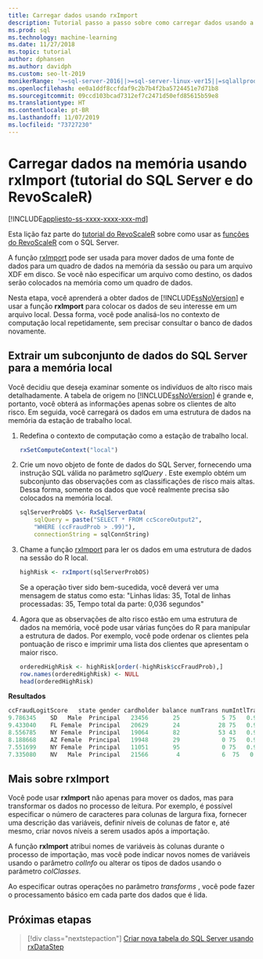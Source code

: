 ```yaml
---
title: Carregar dados usando rxImport
description: Tutorial passo a passo sobre como carregar dados usando a linguagem R no SQL Server.
ms.prod: sql
ms.technology: machine-learning
ms.date: 11/27/2018
ms.topic: tutorial
author: dphansen
ms.author: davidph
ms.custom: seo-lt-2019
monikerRange: '>=sql-server-2016||>=sql-server-linux-ver15||=sqlallproducts-allversions'
ms.openlocfilehash: ee0a1ddf8ccfdaf9c2b7b4f2ba5724451e7d71b8
ms.sourcegitcommit: 09ccd103bcad7312ef7c2471d50efd85615b59e8
ms.translationtype: HT
ms.contentlocale: pt-BR
ms.lasthandoff: 11/07/2019
ms.locfileid: "73727230"
---
```

# <a name="load-data-into-memory-using-rximport-sql-server-and-revoscaler-tutorial"></a>Carregar dados na memória usando rxImport (tutorial do SQL Server e do RevoScaleR)
[!INCLUDE[appliesto-ss-xxxx-xxxx-xxx-md](../../includes/appliesto-ss-xxxx-xxxx-xxx-md.md)]

Esta lição faz parte do [tutorial do RevoScaleR](deepdive-data-science-deep-dive-using-the-revoscaler-packages.md) sobre como usar as [funções do RevoScaleR](https://docs.microsoft.com/machine-learning-server/r-reference/revoscaler/revoscaler) com o SQL Server.

A função [rxImport](https://docs.microsoft.com/machine-learning-server/r-reference/revoscaler/rximport) pode ser usada para mover dados de uma fonte de dados para um quadro de dados na memória da sessão ou para um arquivo XDF em disco. Se você não especificar um arquivo como destino, os dados serão colocados na memória como um quadro de dados.

Nesta etapa, você aprenderá a obter dados de [!INCLUDE[ssNoVersion](../../includes/ssnoversion-md.md)] e usar a função **rxImport** para colocar os dados de seu interesse em um arquivo local. Dessa forma, você pode analisá-los no contexto de computação local repetidamente, sem precisar consultar o banco de dados novamente.

## <a name="extract-a-subset-of-data-from-sql-server-to-local-memory"></a>Extrair um subconjunto de dados do SQL Server para a memória local

Você decidiu que deseja examinar somente os indivíduos de alto risco mais detalhadamente. A tabela de origem no [!INCLUDE[ssNoVersion](../../includes/ssnoversion-md.md)] é grande e, portanto, você obterá as informações apenas sobre os clientes de alto risco. Em seguida, você carregará os dados em uma estrutura de dados na memória da estação de trabalho local.

1. Redefina o contexto de computação como a estação de trabalho local.

    ```R
    rxSetComputeContext("local")
    ```

2. Crie um novo objeto de fonte de dados do SQL Server, fornecendo uma instrução SQL válida no parâmetro *sqlQuery* . Este exemplo obtém um subconjunto das observações com as classificações de risco mais altas. Dessa forma, somente os dados que você realmente precisa são colocados na memória local.

    ```R
    sqlServerProbDS \<- RxSqlServerData(
        sqlQuery = paste("SELECT * FROM ccScoreOutput2",
        "WHERE (ccFraudProb > .99)"),
        connectionString = sqlConnString)
    ```

3. Chame a função [rxImport](https://docs.microsoft.com/machine-learning-server/r-reference/revoscaler/rximport) para ler os dados em uma estrutura de dados na sessão do R local.

    ```R
    highRisk <- rxImport(sqlServerProbDS)
    ```

    Se a operação tiver sido bem-sucedida, você deverá ver uma mensagem de status como esta: "Linhas lidas: 35, Total de linhas processadas: 35, Tempo total da parte: 0,036 segundos"

4. Agora que as observações de alto risco estão em uma estrutura de dados na memória, você pode usar várias funções do R para manipular a estrutura de dados. Por exemplo, você pode ordenar os clientes pela pontuação de risco e imprimir uma lista dos clientes que apresentam o maior risco.

    ```R
    orderedHighRisk <- highRisk[order(-highRisk$ccFraudProb),]
    row.names(orderedHighRisk) <- NULL
    head(orderedHighRisk)
    ```

**Resultados**

```R
ccFraudLogitScore   state gender cardholder balance numTrans numIntlTrans creditLine ccFraudProb1
9.786345    SD   Male  Principal   23456       25            5 75   0.99994382
9.433040    FL Female  Principal   20629       24           28 75   0.99992003
8.556785    NY Female  Principal   19064       82           53 43   0.99980784
8.188668    AZ Female  Principal   19948       29            0 75   0.99972235
7.551699    NY Female  Principal   11051       95            0 75   0.99947516
7.335080    NV   Male  Principal   21566        4            6  75   0.9993482
```

## <a name="more-about-rximport"></a>Mais sobre rxImport

Você pode usar **rxImport** não apenas para mover os dados, mas para transformar os dados no processo de leitura. Por exemplo, é possível especificar o número de caracteres para colunas de largura fixa, fornecer uma descrição das variáveis, definir níveis de colunas de fator e, até mesmo, criar novos níveis a serem usados após a importação.

A função **rxImport** atribui nomes de variáveis às colunas durante o processo de importação, mas você pode indicar novos nomes de variáveis usando o parâmetro *colInfo* ou alterar os tipos de dados usando o parâmetro *colClasses*.

Ao especificar outras operações no parâmetro *transforms* , você pode fazer o processamento básico em cada parte dos dados que é lida.

## <a name="next-steps"></a>Próximas etapas

> [!div class="nextstepaction"]
> [Criar nova tabela do SQL Server usando rxDataStep](../../advanced-analytics/tutorials/deepdive-move-data-between-sql-server-and-xdf-file.md)